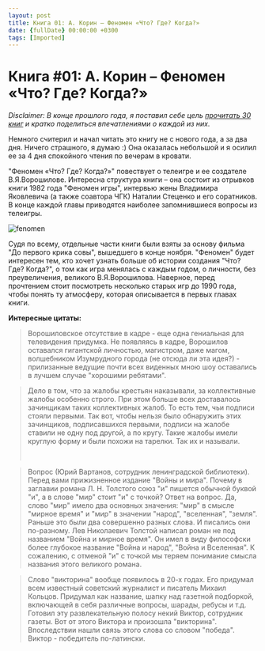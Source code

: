 ```yaml
---
layout: post
title: Книга 01: А. Корин – Феномен «Что? Где? Когда?»
date: {fullDate} 00:00:00 +0300
tags: [Imported]
---
```

# Книга #01: А. Корин – Феномен «Что? Где? Когда?»

_Disclaimer: В конце прошлого года, я поставил себе цель [прочитать 30 книг](https://blog.alexeyev.me/2015/12/30-books-2016/ "2016: 30 книг") и кратко поделиться впечатлениями о каждой из них._

Немного считерил и начал читать это книгу не с нового года, а за два дня. Ничего страшного, я думаю :) Она оказалась небольшой и я осилил ее за 4 дня спокойного чтения по вечерам в кровати.

"Феномен «Что? Где? Когда?»" повествует о телеигре и ее создателе В.Я.Ворошилове. Интересна структура книги – она состоит из отрывков книги 1982 года "Феномен игры", интервью жены Владимира Яковлевича (а также соавтора ЧГК) Наталии Стеценко и его соратников. В конце каждой главы приводятся наиболее запомнившиеся вопросы из телеигры.

![fenomen](https://vlaim.s3.amazonaws.com/uploads/2016/01/fenomen.jpeg)

Судя по всему, отдельные части книги были взяты за основу фильма "До первого крика совы", вышедшего в конце ноября. "Феномен" будет интересен тем, кто хочет узнать больше об истории создания "Что? Где? Когда?", о том как игра менялась с каждым годом, о личности, без преувеличения, великого В.Я.Ворошилова. Наверное, перед прочтением стоит посмотреть несколько старых игр до 1990 года, чтобы понять ту атмосферу, которая описывается в первых главах книги.

**Интересные цитаты:**

> Ворошиловское отсутствие в кадре - еще одна гениальная для телевидения придумка. Не появляясь в кадре, Ворошилов оставался гигантской личностью, магистром, даже магом, волшебником Изумрудного города (не отсюда ли эта идея?) - прилизанные ведущие почти всех виденных мною шоу оставались в лучшем случае "хорошими ребятами".

> <div class="bm-quote-content-text">Дело в том, что за жалобы крестьян наказывали, за коллективные жалобы особенно строго. При этом больше всех доставалось зачинщикам таких коллективных жалоб. То есть тем, чьи подписи стояли первыми. Так вот, чтобы нельзя было обнаружить этих зачинщиков, подписавшихся первыми, подписи на жалобе ставили не одну под другой, а по кругу. Такие жалобы имели круглую форму и были похожи на тарелки. Так их и называли.</div>
> 
>  

> Вопрос (Юрий Вартанов, сотрудник ленинградской библиотеки). Перед вами прижизненное издание "Войны и мира". Почему в заглавии романа Л. Н. Толстого союз "и" пишется обычной буквой "и", а в слове "мир" стоит "и" с точкой? Ответ на вопрос. Да, слово "мир" имело два основных значения: "мир" в смысле "мирное время" и "мир" в значении "народ", "вселенная", "земля". Раньше это были два совершенно разных слова. И писались они по-разному. Лев Николаевич Толстой написал роман не под названием "Война и мирное время". Он имел в виду философски более глубокое название "Война и народ", "Война и Вселенная". К сожалению, с отменой "и" с точкой мы теряем понимание смысла названия этого великого романа.

> Слово "викторина" вообще появилось в 20-х годах. Его придумал всем известный советский журналист и писатель Михаил Кольцов. Придумал как название, шапку над газетной подборкой, включающей в себя различные вопросы, шарады, ребусы и т.д. Готовил эту развлекательную полосу некий Виктор, сотрудник газеты. Вот от этого Виктора и произошла "викторина". Впоследствии нашли связь этого слова со словом "победа". Виктор - победитель по-латински.